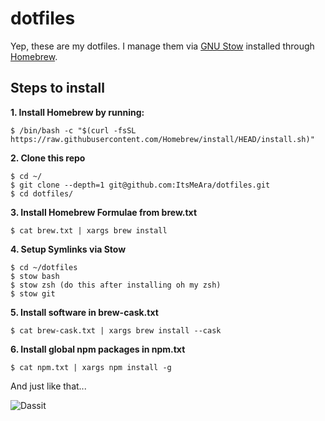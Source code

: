 # dotfiles
Yep, these are my dotfiles. I manage them via [GNU Stow](https://www.gnu.org/software/stow/) installed through [Homebrew](http://brew.sh/).



## Steps to install

**1. Install Homebrew by running:**  
```
$ /bin/bash -c "$(curl -fsSL https://raw.githubusercontent.com/Homebrew/install/HEAD/install.sh)"
```


**2. Clone this repo**  
```
$ cd ~/
$ git clone --depth=1 git@github.com:ItsMeAra/dotfiles.git
$ cd dotfiles/
```


**3. Install Homebrew Formulae from brew.txt**  
```
$ cat brew.txt | xargs brew install
```


**4. Setup Symlinks via Stow**  
```
$ cd ~/dotfiles
$ stow bash
$ stow zsh (do this after installing oh my zsh)
$ stow git
```


**5. Install software in brew-cask.txt**  
```
$ cat brew-cask.txt | xargs brew install --cask
```


**6. Install global npm packages in npm.txt**  
```
$ cat npm.txt | xargs npm install -g
```


And just like that...  

![Dassit](https://media.giphy.com/media/l0IyczK2hyezd4Avu/giphy.gif)

